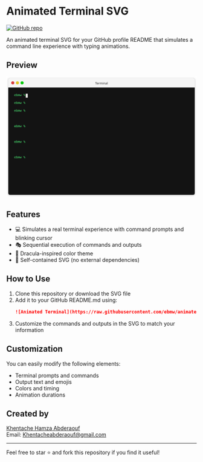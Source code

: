 # Animated Terminal SVG

[![GitHub repo](https://img.shields.io/badge/GitHub-animated--terminal-blue?logo=github)](https://github.com/ebmw/animated-terminal)

An animated terminal SVG for your GitHub profile README that simulates a command line experience with typing animations.

## Preview

![Animated Terminal](https://raw.githubusercontent.com/ebmw/animated-terminal/refs/heads/main/animated-terminal1.svg)

## Features

- 💻 Simulates a real terminal experience with command prompts and blinking cursor
- 🎭 Sequential execution of commands and outputs
- 🎨 Dracula-inspired color theme
- 🔄 Self-contained SVG (no external dependencies)

## How to Use

1. Clone this repository or download the SVG file
2. Add it to your GitHub README.md using:
   ```markdown
   ![Animated Terminal](https://raw.githubusercontent.com/ebmw/animated-terminal/main/animated-terminal-fixed.svg)
   ```
3. Customize the commands and outputs in the SVG to match your information

## Customization

You can easily modify the following elements:
- Terminal prompts and commands
- Output text and emojis
- Colors and timing
- Animation durations

## Created by

[Khentache Hamza Abderaouf](https://github.com/ebmw)  
Email: Khentacheabderaouf@gmail.com

---

Feel free to star ⭐ and fork this repository if you find it useful!
